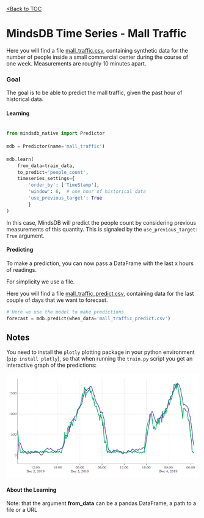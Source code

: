 [<Back to TOC](../README.md)
# MindsDB Time Series - Mall Traffic

Here you will find a file [mall_traffic.csv](https://raw.githubusercontent.com/mindsdb/mindsdb/master/docs/examples/time_series/mall_traffic/mall_traffic.csv), containing synthetic data for the number of people inside a small commercial center during the course of one week. Measurements are roughly 10 minutes apart.

### Goal
The goal is to be able to predict the mall traffic, given the past hour of historical data.

#### Learning

```python

from mindsdb_native import Predictor

mdb = Predictor(name='mall_traffic')

mdb.learn(
    from_data=train_data,
    to_predict='people_count',
    timeseries_settings={
        'order_by': ['TimeStamp'],
        'window': 6,  # one hour of historical data
        'use_previous_target': True
        }
)

```

In this case, MindsDB will predict the people count by considering previous measurements of this quantity. This is signaled by the `use_previous_target: True` argument.

#### Predicting

To make a prediction, you can now pass a DataFrame with the last x hours of readings.

For simplicity we use a file.

Here you will find a file [mall_traffic_predict.csv](https://raw.githubusercontent.com/mindsdb/mindsdb/master/docs/examples/time_series/mall_traffic/mall_traffic_predict.csv), containing data for the last couple of days that we want to forecast.


```python
# Here we use the model to make predictions
forecast = mdb.predict(when_data='mall_traffic_predict.csv')
```

## Notes
You need to install the `plotly` plotting package in your python environment (`pip install plotly`), so that when running the `train.py` script you get an interactive graph of the predictions:

![](predict_results.png)



#### About the Learning

Note: that the argument **from_data** can be a pandas DataFrame, a path to a file or a URL
